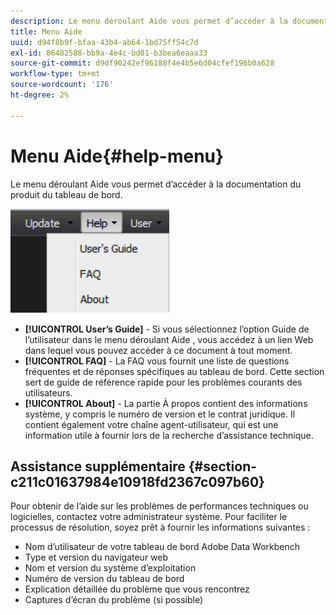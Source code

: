 ```yaml
---
description: Le menu déroulant Aide vous permet d’accéder à la documentation du produit du tableau de bord.
title: Menu Aide
uuid: d94f8b9f-bfaa-43b4-ab64-1bd75ff54c7d
exl-id: 86482588-bb9a-4e4c-bd01-b3bea6eaaa33
source-git-commit: d9df90242ef96188f4e4b5e6d04cfef196b0a628
workflow-type: tm+mt
source-wordcount: '176'
ht-degree: 2%

---
```


# Menu Aide{#help-menu}

Le menu déroulant Aide vous permet d’accéder à la documentation du produit du tableau de bord.

![](assets/help.png)

* **[!UICONTROL User’s Guide]** - Si vous sélectionnez l’option Guide de l’utilisateur dans le menu déroulant Aide , vous accédez à un lien Web dans lequel vous pouvez accéder à ce document à tout moment.
* **[!UICONTROL FAQ]** - La FAQ vous fournit une liste de questions fréquentes et de réponses spécifiques au tableau de bord. Cette section sert de guide de référence rapide pour les problèmes courants des utilisateurs.
* **[!UICONTROL About]** - La partie À propos contient des informations système, y compris le numéro de version et le contrat juridique. Il contient également votre chaîne agent-utilisateur, qui est une information utile à fournir lors de la recherche d’assistance technique.

## Assistance supplémentaire {#section-c211c01637984e10918fd2367c097b60}

Pour obtenir de l’aide sur les problèmes de performances techniques ou logicielles, contactez votre administrateur système. Pour faciliter le processus de résolution, soyez prêt à fournir les informations suivantes :

* Nom d’utilisateur de votre tableau de bord Adobe Data Workbench
* Type et version du navigateur web
* Nom et version du système d’exploitation
* Numéro de version du tableau de bord
* Explication détaillée du problème que vous rencontrez
* Captures d’écran du problème (si possible)
